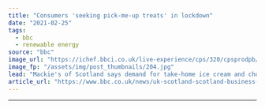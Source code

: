 ```yaml
---
title: "Consumers 'seeking pick-me-up treats' in lockdown"
date: "2021-02-25"
tags: 
  - bbc
  - renewable energy
source: "bbc"
image_url: "https://ichef.bbci.co.uk/live-experience/cps/320/cpsprodpb/170F2/production/_111105449_mediaitem111102969.jpg"
image_fp: "/assets/img/post_thumbnails/204.jpg"
lead: "Mackie's of Scotland says demand for take-home ice cream and chocolate has risen during Covid restrictions"
article_url: "https://www.bbc.co.uk/news/uk-scotland-scotland-business-56176923"
---
```


---
